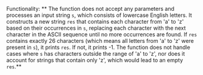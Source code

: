 Functionality: ** The function does not accept any parameters and processes an input string `s`, which consists of lowercase English letters. It constructs a new string `res` that contains each character from 'a' to 'z' based on their occurrences in `s`, replacing each character with the next character in the ASCII sequence until no more occurrences are found. If `res` contains exactly 26 characters (which means all letters from 'a' to 'z' were present in `s`), it prints `res`. If not, it prints -1. The function does not handle cases where `s` has characters outside the range of 'a' to 'z', nor does it account for strings that contain only 'z', which would lead to an empty `res`.**